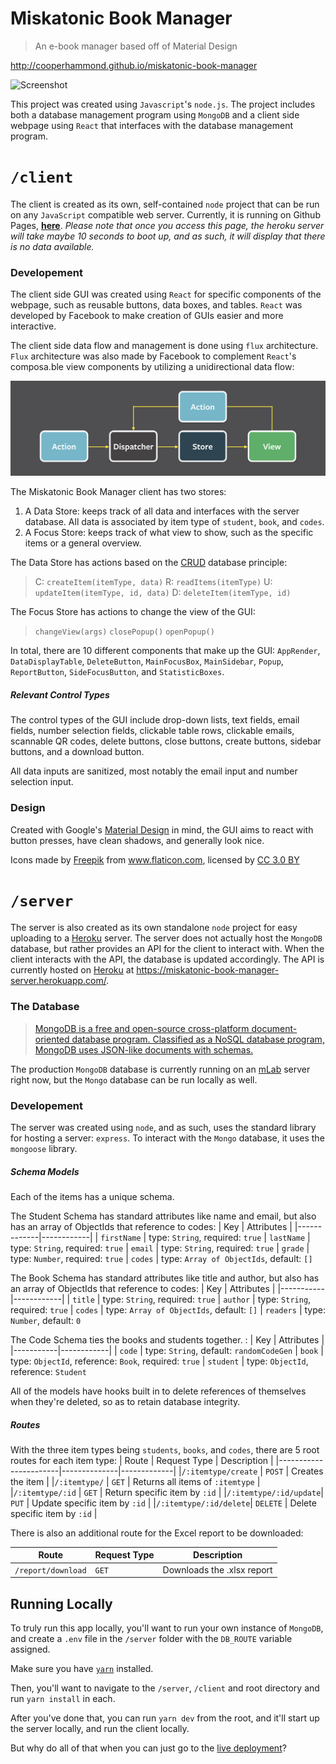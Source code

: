 # Miskatonic Book Manager 

> An e-book manager based off of Material Design

http://cooperhammond.github.io/miskatonic-book-manager

![Screenshot](https://i.imgur.com/i8558gi.png)

This project was created using `Javascript`'s `node.js`. The project includes both a database management program using `MongoDB` and a client side webpage using `React` that interfaces with the database management program.


# `/client`

The client is created as its own, self-contained `node` project that can be run on any `JavaScript` compatible web server. Currently, it is running on Github Pages, **[here](https://cooperhammond.github.io/miskatonic-book-manager/)**. *Please note that once you access this page, the heroku server will take maybe 10 seconds to boot up, and as such, it will display that there is no data available.*

### Developement

The client side GUI was created using `React` for specific components of the webpage, such as reusable buttons, data boxes, and tables. `React` was developed by Facebook to make creation of GUIs easier and more interactive.

The client side data flow and management is done using `flux` architecture. `Flux` architecture was also made by Facebook to complement `React`'s composa.ble view components by utilizing a unidirectional data flow:

![Flux Data Flow](https://raw.githubusercontent.com/facebook/flux/master/examples/flux-concepts/flux-simple-f8-diagram-with-client-action-1300w.png)

The Miskatonic Book Manager client has two stores:
1. A Data Store: keeps track of all data and interfaces with the server database. All data is associated by item type of `student`, `book`, and `codes`.
2. A Focus Store: keeps track of what view to show, such as the specific items or a general overview. 

The Data Store has actions based on the [CRUD](https://en.wikipedia.org/wiki/Create,_read,_update_and_delete) database principle:

> C: `createItem(itemType, data)`
> R: `readItems(itemType)`
> U: `updateItem(itemType, id, data)`
> D: `deleteItem(itemType, id)`

The Focus Store has actions to change the view of the GUI:

> `changeView(args)`
> `closePopup()`
> `openPopup()`

In total, there are 10 different components that make up the GUI: `AppRender`, `DataDisplayTable`, `DeleteButton`, `MainFocusBox`, `MainSidebar`, `Popup`, `ReportButton`, `SideFocusButton`, and `StatisticBoxes`.

##### Relevant Control Types

The control types of the GUI include drop-down lists, text fields, email fields, number selection fields, clickable table rows, clickable emails, scannable QR codes, delete buttons, close buttons, create buttons, sidebar buttons, and a download button.

All data inputs are sanitized, most notably the email input and number selection input.

### Design

Created with Google's [Material Design](https://material.io/) in mind, the GUI aims to react with button presses, have clean shadows, and generally look nice.

<div>Icons made by <a href="https://www.freepik.com/" title="Freepik">Freepik</a> from <a href="https://www.flaticon.com/" title="Flaticon">www.flaticon.com</a>, licensed by <a href="http://creativecommons.org/licenses/by/3.0/" title="Creative Commons BY 3.0" target="_blank">CC 3.0 BY</a></div>


# `/server`

The server is also created as its own standalone `node` project for easy uploading to a [Heroku](https://miskatonic-book-manager-server.herokuapp.com/) server. The server does not actually host the `MongoDB` database, but rather provides an API for the client to interact with. When the client interacts with the API, the database is updated accordingly. The API is currently hosted on [Heroku](https://miskatonic-book-manager-server.herokuapp.com/) at https://miskatonic-book-manager-server.herokuapp.com/.

### The Database

> [MongoDB is a free and open-source cross-platform document-oriented database program. Classified as a NoSQL database program, MongoDB uses JSON-like documents with schemas.](https://en.wikipedia.org/wiki/MongoDB)

The production `MongoDB` database is currently running on an [mLab](https://mlab.com/) server right now, but the `Mongo` database can be run locally as well.

### Developement

The server was created using `node`, and as such, uses the standard library for hosting a server: `express`. To interact with the `Mongo` database, it uses the `mongoose` library. 

##### Schema Models

Each of the items has a unique schema.

The Student Schema has standard attributes like name and email, but also has an array of ObjectIds that reference to codes:
| Key         | Attributes |
|-------------|------------|
| `firstName` | type: `String`, required: `true`
| `lastName`  | type: `String`, required: `true`
| `email`     | type: `String`, required: `true`
| `grade`     | type: `Number`, required: `true`
| `codes`     | type: `Array of ObjectIds`, default: `[]`

The Book Schema has standard attributes like title and author, but also has an array of ObjectIds that reference to codes:
| Key     | Attributes |
|-----------|------------|
| `title`   | type: `String`, required: `true`
| `author`  | type: `String`, required: `true`
| `codes`   | type: `Array of ObjectIds`, default: `[]`
| `readers` | type: `Number`, default: `0`

The Code Schema ties the books and students together. :
| Key       | Attributes |
|-----------|------------|
| `code`    | type: `String`, default: `randomCodeGen`
| `book`    | type: `ObjectId`, reference: `Book`, required: `true`
| `student` | type: `ObjectId`, reference: `Student`

All of the models have hooks built in to delete references of themselves when they're deleted, so as to retain database integrity.

##### Routes

With the three item types being `students`, `books`, and `codes`, there are 5 root routes for each item type:
|         Route         | Request Type | Description |
|-----------------------|--------------|-------------|
|`/:itemtype/create`    | `POST`       | Creates the item |
|`/:itemtype/`          | `GET`        | Returns all items of `:itemtype` |
|`/:itemtype/:id`       | `GET`        | Return specific item by `:id` |
|`/:itemtype/:id/update`| `PUT`        | Update specific item by `:id` |
|`/:itemtype/:id/delete`| `DELETE`     | Delete specific item by `:id` |

There is also an additional route for the Excel report to be downloaded:

|        Route      | Request Type | Description |
|-------------------|--------------|-------------|
|`/report/download` | `GET`        | Downloads the .xlsx report |

## Running Locally

To truly run this app locally, you'll want to run your own instance of `MongoDB`, and create a `.env` file in the `/server` folder with the `DB_ROUTE` variable assigned.

Make sure you have [`yarn`](https://yarnpkg.com/) installed.

Then, you'll want to navigate to the `/server`, `/client` and root directory and run `yarn install` in each. 

After you've done that, you can run `yarn dev` from the root, and it'll start up the server locally, and run the client locally.

But why do all of that when you can just go to the [live deployment](http://cooperhammond.github.io/miskatonic-book-manager)?
